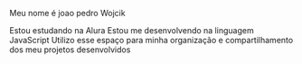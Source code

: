 Meu nome é  joao pedro Wojcik

Estou estudando na Alura
Estou me desenvolvendo na linguagem JavaScript
Utilizo esse espaço para minha organização e compartilhamento dos meu projetos desenvolvidos
